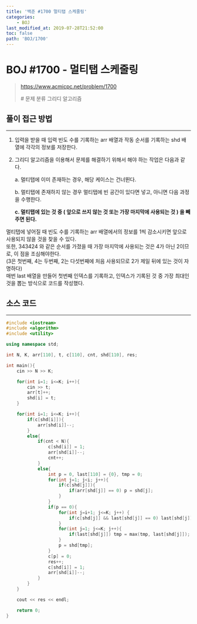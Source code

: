 ```yaml
---
title: '백준 #1700 멀티탭 스케줄링'
categories:
    - BOJ
last_modified_at: 2019-07-28T21:52:00
toc: false
path: 'BOJ/1700'
---
```


# BOJ #1700 - 멀티탭 스케줄링

> https://www.acmicpc.net/problem/1700
>
> \# 문제 분류
> 그리디 알고리즘

## 풀이 접근 방법

---

1. 입력을 받을 때 입력 빈도 수를 기록하는 arr 배열과 작동 순서를 기록하는 shd 배열에 각각의 정보를 저장한다.

2. 그리디 알고리즘을 이용해서 문제를 해결하기 위해서 해야 하는 작업은 다음과 같다.

    a. 멀티탭에 이미 존재하는 경우, 해당 케이스는 건너뛴다.

    b. 멀티탭에 존재하지 않는 경우 멀티탭에 빈 공간이 있다면 넣고, 아니면 다음 과정을 수행한다.

    **c. 멀티탭에 있는 것 중 ( 앞으로 쓰지 않는 것 또는 가장 마지막에 사용되는 것 ) 을 빼주면 된다.**

멀티탭에 넣어질 때 빈도 수를 기록하는 arr 배열에서의 정보를 1씩 감소시키면 앞으로 사용되지 않을 것을 찾을 수 있다.<br>또한, 343424 와 같은 순서를 가졌을 때 가장 마지막에 사용되는 것은 4가 아닌 2이므로, 이 점을 조심해야한다.<br>(3은 첫번째, 4는 두번째, 2는 다섯번째에 처음 사용되므로 2가 제일 뒤에 있는 것이 자명하다)<br>매번 last 배열을 만들어 첫번째 인덱스를 기록하고, 인덱스가 기록된 것 중 가장 최대인 것을 뽑는 방식으로 코드를 작성했다.

## 소스 코드

---

```c++
#include <iostream>
#include <algorithm>
#include <utility>

using namespace std;

int N, K, arr[110], t, c[110], cnt, shd[110], res;

int main(){
    cin >> N >> K;

    for(int i=1; i<=K; i++){
        cin >> t;
        arr[t]++;
        shd[i] = t;
    }

    for(int i=1; i<=K; i++){
        if(c[shd[i]]){
            arr[shd[i]]--;
        }
        else{
            if(cnt < N){
                c[shd[i]] = 1;
                arr[shd[i]]--;
                cnt++;
            }
            else{
                int p = 0, last[110] = {0}, tmp = 0;
                for(int j=1; j<i; j++){
                    if(c[shd[j]]){
                        if(arr[shd[j]] == 0) p = shd[j];
                    }
                }
                if(p == 0){
                    for(int j=i+1; j<=K; j++) {
                        if(c[shd[j]] && last[shd[j]] == 0) last[shd[j]] = j;
                    }
                    for(int j=1; j<=K; j++){
                        if(last[shd[j]]) tmp = max(tmp, last[shd[j]]);
                    }
                    p = shd[tmp];
                }
                c[p] = 0;
                res++;
                c[shd[i]] = 1;
                arr[shd[i]]--;
            }
        }
    }

    cout << res << endl;

    return 0;
}
```
